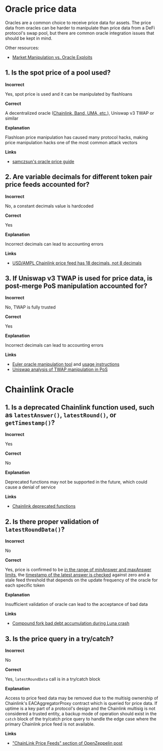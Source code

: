 # Oracle price data

Oracles are a common choice to receive price data for assets. The price data from oracles can be harder to manipulate than price data from a DeFi protocol's swap pool, but there are common oracle integration issues that should be kept in mind.

Other resources:

- [Market Manipulation vs. Oracle Exploits](https://chain.link/education-hub/market-manipulation-vs-oracle-exploits)

## 1. Is the spot price of a pool used?

**Incorrect**

Yes, spot price is used and it can be manipulated by flashloans

**Correct**

A decentralized oracle ([Chainlink, Band, UMA, etc.](https://www.coingecko.com/en/categories/oracle)), Uniswap v3 TWAP or similar

**Explanation**

Flashloan price manipulation has caused many protocol hacks, making price manipulation hacks one of the most common attack vectors

**Links**

- [samczsun's oracle price guide](https://shouldiusespotpriceasmyoracle.com/)

## 2. Are variable decimals for different token pair price feeds accounted for?

**Incorrect**

No, a constant decimals value is hardcoded

**Correct**

Yes

**Explanation**

Incorrect decimals can lead to accounting errors

**Links**

- [USD/AMPL Chainlink price feed has 18 decimals, not 8 decimals](https://etherscan.io/address/0xe20ca8d7546932360e37e9d72c1a47334af57706#readContract#F3)

## 3. If Uniswap v3 TWAP is used for price data, is post-merge PoS manipulation accounted for?

**Incorrect**

No, TWAP is fully trusted

**Correct**

Yes

**Explanation**

Incorrect decimals can lead to accounting errors

**Links**

- [Euler oracle manipulation tool](https://oracle.euler.finance/) and [usage instructions](https://medium.com/eulerfinance/uniswap-oracle-attack-simulator-42d18adf65af)
- [Uniswap analysis of TWAP manipulation in PoS](https://blog.uniswap.org/uniswap-v3-oracles)

# Chainlink Oracle

## 1. Is a deprecated Chainlink function used, such as `latestAnswer()`, `latestRound()`, or `getTimestamp()`?

**Incorrect**

Yes

**Correct**

No

**Explanation**

Deprecated functions may not be supported in the future, which could cause a denial of service

**Links**

- [Chainlink deprecated functions](https://docs.chain.link/data-feeds/api-reference)

## 2. Is there proper validation of `latestRoundData()`?

**Incorrect**

No

**Correct**

Yes, price is confirmed to be [in the range of minAnswer and maxAnswer limits](https://docs.chain.link/data-feeds#check-the-latest-answer-against-reasonable-limits), the [timestamp of the latest answer is checked](https://docs.chain.link/data-feeds#check-the-timestamp-of-the-latest-answer) against zero and a stale feed threshold that depends on the update frequency of the oracle for each specific token

**Explanation**

Insufficient validation of oracle can lead to the acceptance of bad data

**Links**

- [Compound fork bad debt accumulation during Luna crash](https://rekt.news/venus-blizz-rekt/)

## 3. Is the price query in a try/catch?

**Incorrect**

No

**Correct**

Yes, `latestRoundData` call is in a try/catch block

**Explanation**

Access to price feed data may be removed due to the multisig ownership of Chainlink's EACAggregatorProxy contract which is queried for price data. If uptime is a key part of a protocol's design and the Chainlink multisig is not considered a trusted entity, a backup mode of operation should exist in the `catch` block of the try/catch price query to handle the edge case where the primary Chainlink price feed is not available.

**Links**

- ["ChainLink Price Feeds" section of OpenZeppelin post](https://blog.openzeppelin.com/secure-smart-contract-guidelines-the-dangers-of-price-oracles)